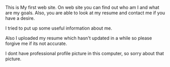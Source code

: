 This is My first web site.
On web site you can find out who am I and  what are my goals.
Also, you are able to look at my resume and contact me if you have a desire.

I tried to put up some useful information about me.

Also I uploaded my resume which hasn't updated in a while so please forgive me if its not accurate.

I dont have professional profile picture in this computer, so sorry about that picture. 
